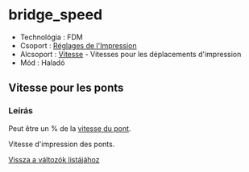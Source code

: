 # bridge\_speed

* Technológia : FDM
* Csoport : [Réglages de l'Impression](../print_settings/print_settings.md)
* Alcsoport : [Vitesse](../print_settings/print_settings.md#vitesse) - Vitesses pour les déplacements d'impression
* Mód : Haladó

## Vitesse pour les ponts

### Leírás

Peut être un % de la [vitesse du pont](bridge_speed.md).

Vitesse d'impression des ponts.

[Vissza a változók listájához](variable_list.md)

